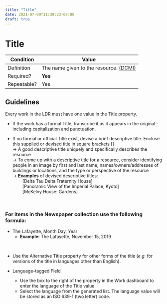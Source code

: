 ```yaml
---
title: "Title"
date: 2021-07-09T11:39:23-07:00
draft: true
---
```


# Title

| Condition  | Value |
|-------------|---------------------------|
| Definition  |    The name given to the resource. <u>([DCMI](http://purl.org/dc/elements/1.1/title))</u> |
| Required?   | **Yes**                      |
| Repeatable? | Yes                        |

## Guidelines

Every work in the LDR must have one value in the Title property.

- If the work has a formal Title, transcribe it as it appears in the original - including capitalization and punctuation.

- If no formal or official Title exist, devise a brief descriptive title. Enclose this supplied or devised title in square brackets [] \
&rarr; A good descriptive title uniquely and specifically describes the resource \
&rarr; To come up with a descriptive title for a resource, consider identifying people in an image by first and last name, names/owners/addresses of buildings or locations, and the type or perspective of the resource \
&rarr; **Examples** of devised descriptive titles: \
&nbsp;&nbsp;&nbsp;&nbsp;&nbsp;&nbsp;&nbsp;&nbsp;[Delta Tau Delta Fraternity House] \
&nbsp;&nbsp;&nbsp;&nbsp;&nbsp;&nbsp;&nbsp;&nbsp;[Panoramic View of the Imperial Palace, Kyoto] \
&nbsp;&nbsp;&nbsp;&nbsp;&nbsp;&nbsp;&nbsp;&nbsp;[McKelvy House: Gardens]

<br />

### For items in the Newspaper collection use the following formula:
- The Lafayette, Month Day, Year
  - **Example:** The Lafayette, November 15, 2019

<br />

- Use the Alternative Title property for other forms of the title (*e.g.* for versions of the title in languages other than English).

- Language-tagged Field
  - Use the box to the right of the property in the Work dashboard to enter the language of the Title value
  - Select the language from the generated list. The language value will be stored as an ISO 639-1 (two letter) code.
